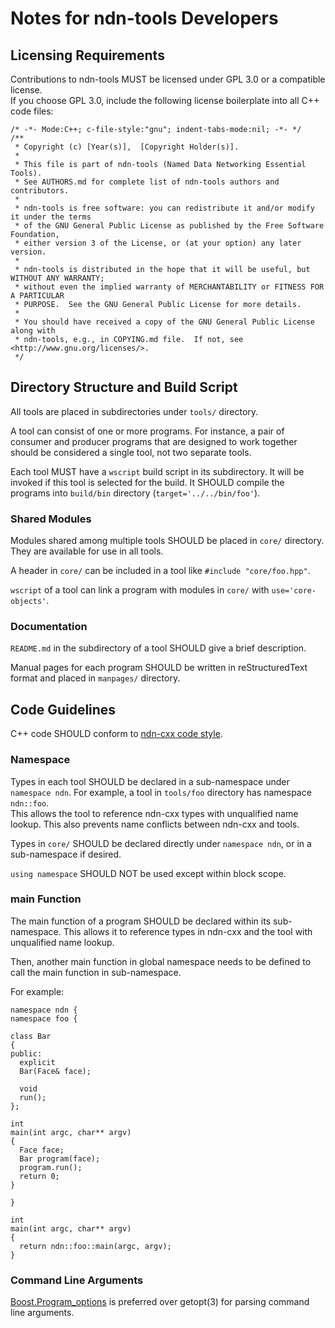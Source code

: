 # Notes for ndn-tools Developers

## Licensing Requirements

Contributions to ndn-tools MUST be licensed under GPL 3.0 or a compatible license.  
If you choose GPL 3.0, include the following license boilerplate into all C++ code files:

    /* -*- Mode:C++; c-file-style:"gnu"; indent-tabs-mode:nil; -*- */
    /**
     * Copyright (c) [Year(s)],  [Copyright Holder(s)].
     *
     * This file is part of ndn-tools (Named Data Networking Essential Tools).
     * See AUTHORS.md for complete list of ndn-tools authors and contributors.
     *
     * ndn-tools is free software: you can redistribute it and/or modify it under the terms
     * of the GNU General Public License as published by the Free Software Foundation,
     * either version 3 of the License, or (at your option) any later version.
     *
     * ndn-tools is distributed in the hope that it will be useful, but WITHOUT ANY WARRANTY;
     * without even the implied warranty of MERCHANTABILITY or FITNESS FOR A PARTICULAR
     * PURPOSE.  See the GNU General Public License for more details.
     *
     * You should have received a copy of the GNU General Public License along with
     * ndn-tools, e.g., in COPYING.md file.  If not, see <http://www.gnu.org/licenses/>.
     */

## Directory Structure and Build Script

All tools are placed in subdirectories under `tools/` directory.

A tool can consist of one or more programs.
For instance, a pair of consumer and producer programs that are designed to work together
should be considered a single tool, not two separate tools.

Each tool MUST have a `wscript` build script in its subdirectory.
It will be invoked if this tool is selected for the build.
It SHOULD compile the programs into `build/bin` directory (`target='../../bin/foo'`).

### Shared Modules

Modules shared among multiple tools SHOULD be placed in `core/` directory.
They are available for use in all tools.

A header in `core/` can be included in a tool like `#include "core/foo.hpp"`.

`wscript` of a tool can link a program with modules in `core/` with `use='core-objects'`.

### Documentation

`README.md` in the subdirectory of a tool SHOULD give a brief description.

Manual pages for each program SHOULD be written in reStructuredText format
and placed in `manpages/` directory.

## Code Guidelines

C++ code SHOULD conform to
[ndn-cxx code style](http://named-data.net/doc/ndn-cxx/current/code-style.html).

### Namespace

Types in each tool SHOULD be declared in a sub-namespace under `namespace ndn`.
For example, a tool in `tools/foo` directory has namespace `ndn::foo`.  
This allows the tool to reference ndn-cxx types with unqualified name lookup.
This also prevents name conflicts between ndn-cxx and tools.

Types in `core/` SHOULD be declared directly under `namespace ndn`,
or in a sub-namespace if desired.

`using namespace` SHOULD NOT be used except within block scope.

### main Function

The main function of a program SHOULD be declared within its sub-namespace.
This allows it to reference types in ndn-cxx and the tool with unqualified name lookup.

Then, another main function in global namespace needs to be defined
to call the main function in sub-namespace.

For example:

    namespace ndn {
    namespace foo {
    
    class Bar
    {
    public:
      explicit
      Bar(Face& face);
      
      void
      run();
    };
    
    int
    main(int argc, char** argv)
    {
      Face face;
      Bar program(face);
      program.run();
      return 0;
    }
    
    }
    
    int
    main(int argc, char** argv)
    {
      return ndn::foo::main(argc, argv);
    }

### Command Line Arguments

[Boost.Program\_options](http://www.boost.org/doc/libs/1_48_0/doc/html/program_options.html) is
preferred over getopt(3) for parsing command line arguments.
